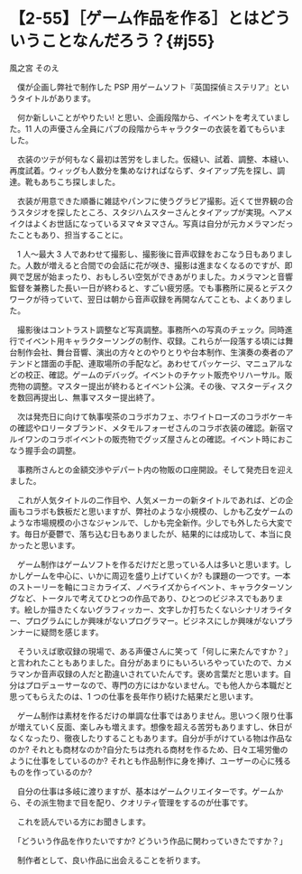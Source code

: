 # 【2-55】［ゲーム作品を作る］とはどういうことなんだろう？{#j55}

<div class="author">風之宮 そのえ</div>

　僕が企画し弊社で制作した PSP 用ゲームソフト『英国探偵ミステリア』というタイトルがあります。

　何か新しいことがやりたい! と思い、企画段階から、イベントを考えていました。11 人の声優さん全員にパブの段階からキャラクターの衣装を着てもらいました。

　衣装のツテが何もなく最初は苦労をしました。仮縫い、試着、調整、本縫い、再度試着。ウィッグも人数分を集めなければならず、タイアップ先を探し、調達。靴もあちこち探しました。

　衣装が用意できた順番に雑誌やパンフに使うグラビア撮影。近くて世界観の合うスタジオを探したところ、スタジハムスターさんとタイアップが実現。ヘアメイクはよくお世話になっているヌマ☆ヌマさん。写真は自分が元カメラマンだったこともあり、担当することに。

　1 人～最大 3 人であわせて撮影し、撮影後に音声収録をおこなう日もありました。人数が増えると合間での会話に花が咲き、撮影は進まなくなるのですが、即興で芝居が始まったり、おもしろい空気ができあがりました。カメラマンと音響監督を兼務した長い一日が終わると、すごい疲労感。でも事務所に戻るとデスクワークが待っていて、翌日は朝から音声収録を再開なんてことも、よくありました。

　撮影後はコントラスト調整など写真調整。事務所への写真のチェック。同時進行でイベント用キャラクターソングの制作、収録。これらが一段落する頃には舞台制作会社、舞台音響、演出の方々とのやりとりや台本制作、生演奏の奏者のアテンドと譜面の手配、連取場所の手配など。あわせてパッケージ、マニュアルなどの校正、確認。ゲームのデバッグ。イベントのチケット販売やリハーサル。販売物の調整。マスター提出が終わるとイベント公演。その後、マスターディスクを数回再提出し、無事マスター提出終了。

　次は発売日に向けて執事喫茶のコラボカフェ、ホワイトローズのコラボケーキの確認やロリータブランド、メタモルフォーゼさんのコラボ衣装の確認。新宿マルイワンのコラボイベントの販売物でグッズ屋さんとの確認。イベント時におこなう握手会の調整。

　事務所さんとの金額交渉やデパート内の物販の口座開設。そして発売日を迎えました。

　これが人気タイトルの二作目や、人気メーカーの新タイトルであれば、どの企画もコラボも鉄板だと思いますが、弊社のような小規模の、しかも乙女ゲームのような市場規模の小さなジャンルで、しかも完全新作。少しでも外したら大変です。毎日が憂鬱で、落ち込む日もありましたが、結果的には成功して、本当に良かったと思います。

　ゲーム制作はゲームソフトを作るだけだと思っている人は多いと思います。しかしゲームを中心に、いかに周辺を盛り上げていくか? も課題の一つです。一本のストーリーを軸にコミカライズ、ノベライズからイベント、キャラクターソングなど、トータルで考えてひとつの作品であり、ひとつのビジネスでもあります。絵しか描きたくないグラフィッカー、文字しか打ちたくないシナリオライター、プログラムにしか興味がないプログラマー。ビジネスにしか興味がないプランナーに疑問を感じます。

　そういえば歌収録の現場で、ある声優さんに笑って「何しに来たんですか？」と言われたこともありました。自分があまりにもいろいろやっていたので、カメラマンか音声収録の人だと勘違いされていたんです。褒め言葉だと思います。自分はプロデューサーなので、専門の方にはかないません。でも他人から本職だと思ってもらえたのは、1 つの仕事を長年作り続けた結果だと思います。

　ゲーム制作は素材を作るだけの単調な仕事ではありません。思いつく限り仕事が増えていく反面、楽しみも増えます。想像を超える苦労もありますし、休日がなくなったり、徹夜したりすることもあります。自分が手がけている物は作品なのか? それとも商材なのか?自分たちは売れる商材を作るため、日々工場労働のように仕事をしているのか? それとも作品制作に身を捧げ、ユーザーの心に残るものを作っているのか?

　自分の仕事は多岐に渡りますが、基本はゲームクリエイターです。ゲームから、その派生物まで目を配り、クオリティ管理をするのが仕事です。

　これを読んでいる方にお聞きします。

　「どういう作品を作りたいですか? どういう作品に関わっていきたですか？」

　制作者として、良い作品に出会えることを祈ります。
